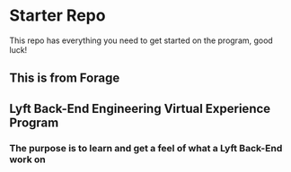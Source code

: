 # Starter Repo
This repo has everything you need to get started on the program, good luck!

## This is from Forage
## Lyft Back-End Engineering Virtual Experience Program
### The purpose is to learn and get a feel of what a Lyft Back-End work on